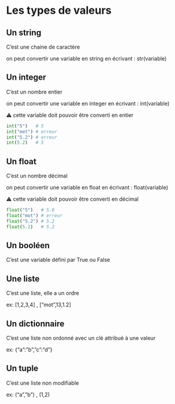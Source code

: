 # Les types de valeurs

## Un string

C’est une chaine de caractère

on peut convertir une variable en string en écrivant : str(variable)

## Un integer

C’est un nombre entier

on peut convertir une variable en integer en écrivant : int(variable)

⚠ cette variable doit pouvoir être converti en entier

```python
int("5")   # 5
int("mot") # erreur
int("5.2") # erreur
int(5.2)   # 5
```

## Un float
C’est un nombre décimal

on peut convertir une variable en float en écrivant : float(variable)

⚠️ cette variable doit pouvoir être converti en décimal

```python
float("5")   # 5.0
float("mot") # erreur
float("5.2") # 5.2
float(5.2)   # 5.2
```

## Un booléen

C’est une variable défini par True ou False

## Une liste

C’est une liste, elle a un ordre

ex: [1,2,3,4] , [“mot”,13,1.2]

## Un dictionnaire

C’est une liste non ordonné avec un clé attribué à une valeur

ex: {“a”:”b”,”c”:”d”}

## Un tuple

C’est une liste non modifiable

ex: (“a”,”b”) , (1,2)
